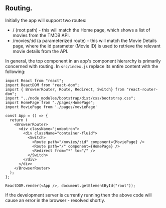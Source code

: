 ## Routing.

Initially the app will support two routes:

+ / (root path) - this will match the Home page, which shows a list of movies from the TMDB API.
+ /movies/:id (a parameterized route) - this will match the Movie Details page, where the id parameter (Movie ID) is used to retrieve the relevant movie details from the API.

In general, the top component in an app's component hierarchy is primarily concerned with routing. In `src/index.js` replace its entire content with the following:
~~~
import React from "react";
import ReactDOM from "react-dom";
import { BrowserRouter, Route, Redirect, Switch} from "react-router-dom";
import "../node_modules/bootstrap/dist/css/bootstrap.css";
import HomePage from "./pages/HomePage";
import MoviePage from './pages/moviePage'

const App = () => {
  return (
    <BrowserRouter>
      <div className="jumbotron">
        <div className="container-fluid">
          <Switch>
            <Route path="/movies/:id" component={MoviePage} />
            <Route path="/" component={HomePage} />
            <Redirect from="*" to="/" />
          </Switch>
        </div>
      </div>
    </BrowserRouter>
  );
};

ReactDOM.render(<App />, document.getElementById("root"));
~~~

If the development server is currently running then the above code will cause an error in the browser - resolved shortly.

